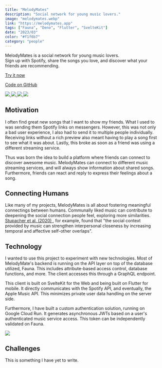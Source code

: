 ```yaml
---
title: "MelodyMates"
description: "Social network for young music lovers."
image: "melodymates.webp"
link: "https://melodymates.app"
tags: ["Fauna", "Deno", "Flutter", "SvelteKit"]
date: "2023/03"
color: "#f1f6b7"
category: "people"
---
```


<p>
	MelodyMates is a social network for young music lovers.
	<br />
	Sign up with Spotify, share the songs you love, and discover what your friends are recommending.
</p>
<div class="flex flex-wrap gap-2 pb-2 pt-4">
	<a
		href="https://melodymates.app"
		target="_blank"
		class="elevated-card-hoverable elevated-1 group inline-block h-8 w-fit">
		<div class="flex h-full w-full items-center justify-center border-b-2 border-l-4 border-r-2 border-t-4 border-black px-12">
			<p class="decoration-[0.125rem] underline-offset-[0.3rem] group-hover:underline">
				Try it now
			</p>
		</div>
	</a>
	<a
		href="https://github.com/koenidv/melodymates"
		target="_blank"
		class="elevated-card-hoverable elevated-1 group inline-block h-8 w-fit">
		<div class="flex h-full w-full items-center justify-center border-b-2 border-l-4 border-r-2 border-t-4 border-black px-12">
			<p class="decoration-[0.125rem] underline-offset-[0.3rem] group-hover:underline">
				Code on GitHub
			</p>
		</div>
	</a>
</div>
<div class="imagecarousel flex flex-row gap-2 overflow-x-scroll rounded">
	<a
		target="_blank"
		class="transition-all duration-200 hover:saturate-100 lg:saturate-0"
		href="https://user-images.githubusercontent.com/32238636/234383204-cfd9e5fe-743f-45ee-b054-9dac9ad465cc.png">
		<img
			class="max-h-[40vh] min-w-[7.5rem] rounded"
			src="https://user-images.githubusercontent.com/32238636/234383204-cfd9e5fe-743f-45ee-b054-9dac9ad465cc.png"
		/>
	</a>
	<a
		target="_blank"
		class="transition-all duration-200 hover:saturate-100 lg:saturate-0"
		href="https://user-images.githubusercontent.com/32238636/234383213-91b8f412-c4a7-45c8-910a-bc2a939c4678.png">
		<img
			class="max-h-[40vh] min-w-[7.5rem] rounded"
			src="https://user-images.githubusercontent.com/32238636/234383213-91b8f412-c4a7-45c8-910a-bc2a939c4678.png"
		/>
	</a>
	<a
		target="_blank"
		class="transition-all duration-200 hover:saturate-100 lg:saturate-0"
		href="https://user-images.githubusercontent.com/32238636/234383226-4699cbfa-1de5-4492-977b-520345ba5058.png">
		<img
			class="max-h-[40vh] min-w-[7.5rem] rounded"
			src="https://user-images.githubusercontent.com/32238636/234383226-4699cbfa-1de5-4492-977b-520345ba5058.png"
		/>
	</a>
	<a
		target="_blank"
		class="transition-all duration-200 hover:saturate-100 lg:saturate-0"
		href="https://user-images.githubusercontent.com/32238636/234383242-daef942c-f03a-4a4f-bd77-ea3a1990e80c.png">
		<img
			class="max-h-[40vh] min-w-[7.5rem] rounded"
			src="https://user-images.githubusercontent.com/32238636/234383242-daef942c-f03a-4a4f-bd77-ea3a1990e80c.png"
		/>
	</a>
</div>
<h2 class="pt-4 font-poppins text-3xl">Motivation</h2>
<p>
	I often find great new songs that I want to show my friends. What I used to was sending them
	Spotify links on messengers. However, this was not only a bad user experience, I also had to send
	it to multiple people individually. Receiving links without a rich preview also meant having to
	play a song first to see what it was about. Lastly, this broke as soon as a friend was using a
	different streaming service.
</p>
<p>
	Thus was born the idea to build a platform where friends can connect to discover awesome music.
	MelodyMates can connect to different music streaming services, and will always show information
	about shared songs. Furthermore, friends can react and reply to express their feelings about a
	song.
</p>
<h2 class="pt-4 font-poppins text-3xl">Connecting Humans</h2>
<p>
	Like many of my projects, MelodyMates is all about fostering meaningful connectings between
	humans. Communally liked music can contribute to deepening the social connection people feel,
	exploring more similarities.
	<a
		class="bg-[#e8e7ed] decoration-[0.125rem] underline-offset-[0.3rem] hover:underline"
		href="https://www.semanticscholar.org/paper/Cultural-Familiarity-and-Individual-Musical-Taste-Stupacher-Witek/77fdaab24703432b2891f1fb8db30fa34830f690">
		Stupacher et al. (2020)
	</a>, for example, found that "the social context provided by music can strengthen interpersonal closeness
	by increasing temporal and affective self-other overlaps".
</p>
<h2 class="pt-4 font-poppins text-3xl">Technology</h2>
<p>
	I wanted to use this project to experiment with new technologies. Most of MelodyMate's backend is
	running on the API layer on top of the database utilized, Fauna. This includes attribute-based
	access control, database functions, and more. The client accesses this through a GraphQL endpoint.
</p>
<p>
	This client is built on SvelteKit for the Web and being built on Flutter for mobile. It directly
	communicates with the Spotify API, and eventually, the Apple Music API. This minimizes private
	user data handling on the server side.
</p>
<p>
	Furthermore, I have built a custom authentication solution, running on Google Cloud Run. It
	generates asynchronous JWTs based on a user's authenticated music service access. This token can
	be independently validated on Fauna.
</p>
<div class="flex flex-row gap-2 overflow-x-scroll">
	<a
		target="_blank"
		class="transition-all duration-200 hover:saturate-100 lg:saturate-0"
		href="https://user-images.githubusercontent.com/32238636/234679138-054267b9-162f-4359-8f8a-b34eb024165d.png">
		<img
			class="max-h-[40vh] rounded"
			src="https://user-images.githubusercontent.com/32238636/234679138-054267b9-162f-4359-8f8a-b34eb024165d.png"
		/>
	</a>
</div>
<h2 class="pt-4 font-poppins text-3xl">Challenges</h2>
<p>This is something I have yet to write.</p>

